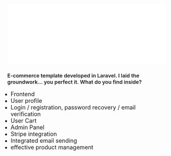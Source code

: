 <!-- ![Alt text](./public/images/official_logo.png) -->

<p style="text-align: center; 
max-height: 200px;
width: 100%;
padding: 0px;
overflow:hidden;">
 <img src="./public/images/official_logo.png"
 style="object-fit:cover;
 width:100%;
 max-height: 190px;">
</p>

<div style="margin-top: 20px">

<h3
style="font-weight: 600;">
E-commerce template developed in Laravel. I laid the groundwork... you perfect it.
What do you find inside?</h3>
<ul style="font-size:18px; margin-left:-20px;">
    <li>
        <a>Frontend</a>
    </li>
    <li>
        <a>User profile</a>
    </li>
     <li>
        <a> Login / registration,
        password recovery / 
        email verification</a>
    </li>
    <li>
        <a>User Cart</a>
    </li>
     <li>
        <a>Admin Panel</a>
    </li>
     <li>
        <a>Stripe integration</a>
    </li>
    <li>
        <a>Integrated email sending</a>
    </li>
    <li>
        <a>effective product management</a>
    </li>
</ul>

</div>

